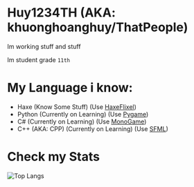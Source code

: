 # Huy1234TH (AKA: khuonghoanghuy/ThatPeople)
Im working stuff and stuff

Im student grade `11th`

# My Language i know:
- Haxe (Know Some Stuff) (Use [HaxeFlixel](http://haxeflixel.com/))
- Python (Currently on Learning) (Use [Pygame](https://www.pygame.org/news))
- C# (Currently on Learning) (Use [MonoGame](https://monogame.net/))
- C++ (AKA: CPP) (Currently on Learning) (Use [SFML](https://www.sfml-dev.org/))

# Check my Stats
![Top Langs](https://github-readme-stats.vercel.app/api/top-langs/?username=khuonghoanghuy&hide_progress=false)
